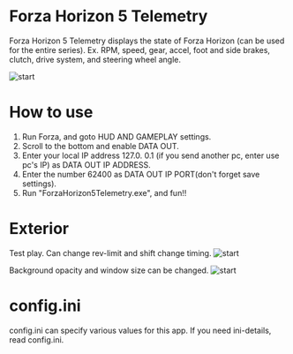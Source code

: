 # Forza Horizon 5 Telemetry

Forza Horizon 5 Telemetry displays the state of Forza Horizon (can be used for the entire series).
Ex. RPM, speed, gear, accel, foot and side brakes, clutch, drive system, and steering wheel angle.

![start](https://raw.github.com/wiki/MMfnifni/ForzaHorizon_Telemetry/start.png)

# How to use
1. Run Forza, and goto HUD AND GAMEPLAY settings.
2. Scroll to the bottom and enable DATA OUT.
3. Enter your local IP address 127.0. 0.1 (if you send another pc, enter use pc's IP) as DATA OUT IP ADDRESS.
4. Enter the number 62400 as DATA OUT IP PORT(don't forget save settings).
2. Run "ForzaHorizon5Telemetry.exe", and fun!!

# Exterior
Test play. Can change rev-limit and shift change timing.
![start](https://raw.github.com/wiki/MMfnifni/ForzaHorizon_Telemetry/test1.gif)

Background opacity and window size can be changed.
![start](https://raw.github.com/wiki/MMfnifni/ForzaHorizon_Telemetry/test2.gif)


# config.ini
config.ini can specify various values for this app.
If you need ini-details, read config.ini.





